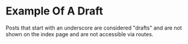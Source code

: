Example Of A Draft
==================

Posts that start with an underscore are considered "drafts" and are not shown on the index page and
are not accessible via routes.
